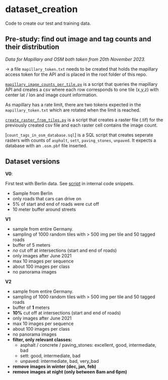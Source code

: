 # dataset_creation

Code to create our test and training data.

## Pre-study: find out image and tag counts and their distribution

*Data for Mapillary and OSM both taken from 20th November 2023.*


-> a file `mapillary_token.txt` needs to be created that holds the mapillary access token for the API and is placed in the root folder of this repo.

[`mapillary_image_counts_per_tile.py`]() is a script that queries the mapillary API and creates a csv where each row corresponds to one tile (x,y,z) with center lat / lon and image count information.

As mapillary has a rate limit, there are two tokens expected in the `mapillary_token.txt` which are rotated when the limit is reached.

[`create_raster_from_tiles.py`]() is a script that creates a raster file (.tif) for the previously created csv file and each raster cell contains the image count.

[`count_tags_in_osm_database.sql`] is a SQL script that creates seperate rasters with counts of `asphalt`, `sett`, `paving_stones`, `unpaved`. It expects a database with an `.osm.pbf` file inserted. 

## Dataset versions

**V0**: 

First test with Berlin data. See [script](https://github.com/SurfaceAI/internal_code_snippets/blob/main/intersect_mapillary_points_and_roads.sql) in internal code snippets.

- Sample from Berlin
- only roads that cars can drive on
- 5% of start and end of roads were cut off
- 10 meter buffer around streets


**V1**

- sample from entire Germany.
- sampling of 1000 random tiles with > 500 img per tile and  50 tagged roads
- buffer of 5 meters
- *no* cut off at intersections (start and end of roads)
- only images after June 2021
- max 10 images per sequence
- about 100 images per class
- no panorama images

**V2**

- sample from entire Germany.
- sampling of 1000 random tiles with > 500 img per tile and  50 tagged roads
- buffer of **1** meters
- **10%** cut off at intersections (start and end of roads)
- only images after June 2021
- max 10 images per sequence
- about 100 images per class
- no panorama images
- **filter, only relevant classes:**
  - asphalt / concrete / paving_stones: excellent, good, intermediate, bad
  - sett: good, intermediate, bad
  - unpaved: intermediate, bad, very_bad
- **remove images in winter (dec, jan, feb)**
- **remove images at night (only between 8am and 6pm)**

